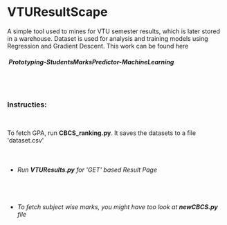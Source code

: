 # VTUResultScape

A simple tool used to mines for VTU semester results, which is later stored in a  warehouse. Dataset is used for analysis and training models using Regression and Gradient Descent. This work can be found here <h5><l><a href="https://github.com/PriyadharshanSaba/Prototyping-StudentsMarksPredictor-MachineLearning" style="text-decoration:none">&nbsp;Prototyping-StudentsMarksPredictor-MachineLearning &nbsp;</a></l></h5> <br><br>
<h3>Instructies:</h3><br>

To fetch GPA, run <b>CBCS_ranking.py</b>. It saves the datasets to a file 'dataset.csv'<br>


<ul>
&nbsp;&nbsp;&nbsp;&nbsp;<li><h6> Run <b>VTUResults.py</b> for 'GET' based Result Page</h6></li>
&nbsp;&nbsp;&nbsp;&nbsp;<li><h6> To fetch subject wise marks, you might have too look at <b>newCBCS.py</b> file </h6></li>
</ul>
